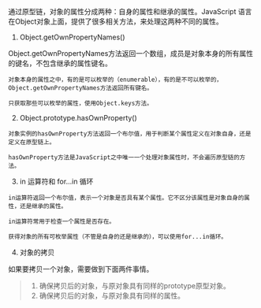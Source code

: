 通过原型链，对象的属性分成两种：自身的属性和继承的属性。JavaScript 语言在Object对象上面，提供了很多相关方法，来处理这两种不同的属性。

1. Object.getOwnPropertyNames()

Object.getOwnPropertyNames方法返回一个数组，成员是对象本身的所有属性的键名，不包含继承的属性键名。

`对象本身的属性之中，有的是可以枚举的（enumerable），有的是不可以枚举的，Object.getOwnPropertyNames方法返回所有键名。`

`只获取那些可以枚举的属性，使用Object.keys方法。`

2. Object.prototype.hasOwnProperty()

`对象实例的hasOwnProperty方法返回一个布尔值，用于判断某个属性定义在对象自身，还是定义在原型链上。`

`hasOwnProperty方法是JavaScript之中唯一一个处理对象属性时，不会遍历原型链的方法。`

3. in 运算符和 for…in 循环

`in运算符返回一个布尔值，表示一个对象是否具有某个属性。它不区分该属性是对象自身的属性，还是继承的属性。`

`in运算符常用于检查一个属性是否存在。`

`获得对象的所有可枚举属性（不管是自身的还是继承的），可以使用for...in循环。`

4. 对象的拷贝

如果要拷贝一个对象，需要做到下面两件事情。

> 1. 确保拷贝后的对象，与原对象具有同样的prototype原型对象。
> 2. 确保拷贝后的对象，与原对象具有同样的属性。

